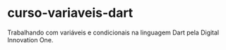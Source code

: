 # curso-variaveis-dart
Trabalhando com variáveis e condicionais na linguagem Dart pela Digital Innovation One.
